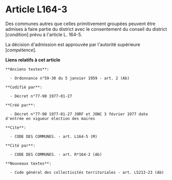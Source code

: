# Article L164-3

Des communes autres que celles primitivement groupées peuvent être admises à faire partie du district avec le consentement du
conseil du district [*condition*] prévu à l'article L. 164-5. 

La décision d'admission est approuvée par l'autorité supérieure [*compétence*].

**Liens relatifs à cet article**

	**Anciens textes**:

	  - Ordonnance n°59-30 du 5 janvier 1959 - art. 2 (Ab)

	**Codifié par**:

	  - Décret n°77-90 1977-01-27

	**Créé par**:

	  - Décret n°77-90 1977-01-27 JORF et JONC 3 février 1977 date d'entrée en vigueur élection des maires

	**Cite**:

	  - CODE DES COMMUNES. - art. L164-5 (M)

	**Cité par**:

	  - CODE DES COMMUNES. - art. R*164-2 (Ab)

	**Nouveaux textes**:

	  - Code général des collectivités territoriales - art. L5213-23 (Ab)
